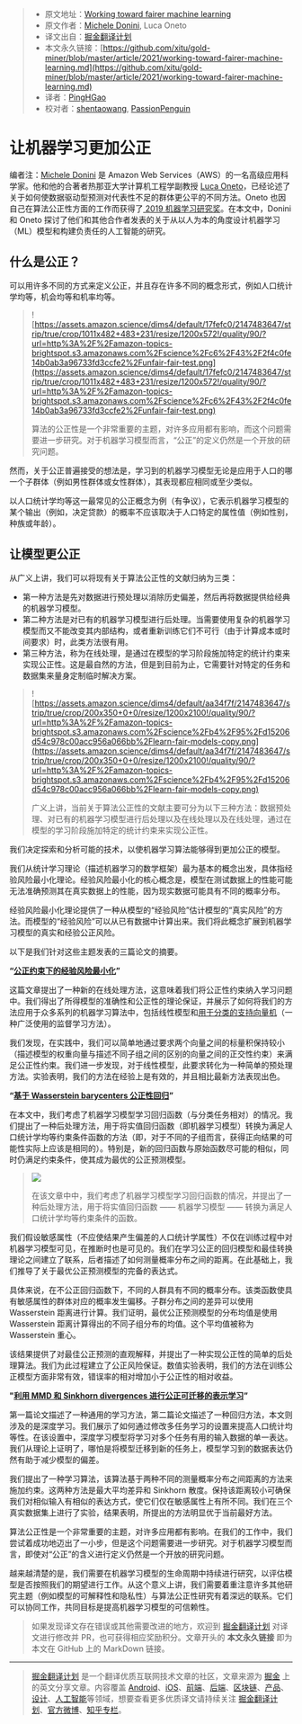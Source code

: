 > * 原文地址：[Working toward fairer machine learning](https://www.amazon.science/research-awards/success-stories/algorithmic-bias-and-fairness-in-machine-learning)
> * 原文作者：[Michele Donini](https://www.amazon.science/author/michele-donini), Luca Oneto
> * 译文出自：[掘金翻译计划](https://github.com/xitu/gold-miner)
> * 本文永久链接：[https://github.com/xitu/gold-miner/blob/master/article/2021/working-toward-fairer-machine-learning.md](https://github.com/xitu/gold-miner/blob/master/article/2021/working-toward-fairer-machine-learning.md)
> * 译者：[PingHGao](https://github.com/PingHGao)
> * 校对者：[shentaowang](https://github.com/shentaowang), [PassionPenguin](https://github.com/PassionPenguin)

# 让机器学习更加公正

编者注：[Michele Donini](https://www.linkedin.com/in/michele-donini-2484734a/) 是 Amazon Web Services（AWS）的一名高级应用科学家。他和他的合著者热那亚大学计算机工程学副教授 [Luca Oneto](https://www.lucaoneto.com/)，已经论述了关于如何使数据驱动型预测对代表性不足的群体更公平的不同方法。Oneto 也因自己在算法公正性方面的工作而获得了[ 2019 机器学习研究奖](https://www.amazon.science/research-awards/recipients/luca-oneto)。在本文中，Donini 和 Oneto 探讨了他们和其他合作者发表的关于从以人为本的角度设计机器学习（ML）模型和构建负责任的人工智能的研究。

## 什么是公正？

可以用许多不同的方式来定义公正，并且存在许多不同的概念形式，例如人口统计学均等，机会均等和机率均等。

>![https://assets.amazon.science/dims4/default/17fefc0/2147483647/strip/true/crop/1011x482+483+231/resize/1200x572!/quality/90/?url=http%3A%2F%2Famazon-topics-brightspot.s3.amazonaws.com%2Fscience%2Fc6%2F43%2F2f4c0fe14b0ab3a96733fd3ccfe2%2Funfair-fair-test.png](https://assets.amazon.science/dims4/default/17fefc0/2147483647/strip/true/crop/1011x482+483+231/resize/1200x572!/quality/90/?url=http%3A%2F%2Famazon-topics-brightspot.s3.amazonaws.com%2Fscience%2Fc6%2F43%2F2f4c0fe14b0ab3a96733fd3ccfe2%2Funfair-fair-test.png)
>
> 算法的公正性是一个非常重要的主题，对许多应用都有影响，而这个问题需要进一步研究。对于机器学习模型而言，“公正”的定义仍然是一个开放的研究问题。

然而，关于公正普遍接受的想法是，学习到的机器学习模型无论是应用于人口的哪一个子群体（例如男性群体或女性群体），其表现都应相同或至少类似。

以人口统计学均等这一最常见的公正概念为例（有争议），它表示机器学习模型的某个输出（例如，决定贷款）的概率不应该取决于人口特定的属性值（例如性别，种族或年龄）。

## 让模型更公正

从广义上讲，我们可以将现有关于算法公正性的文献归纳为三类：

- 第一种方法是先对数据进行预处理以消除历史偏差，然后再将数据提供给经典的机器学习模型。
- 第二种方法是对已有的机器学习模型进行后处理。当需要使用复杂的机器学习模型而又不能改变其内部结构，或者重新训练它们不可行（由于计算成本或时间要求）时，此类方法很有用。
- 第三种方法，称为在线处理，是通过在模型的学习阶段施加特定的统计约束来实现公正性。这是最自然的方法，但是到目前为止，它需要针对特定的任务和数据集来量身定制临时解决方案。

>![https://assets.amazon.science/dims4/default/aa34f7f/2147483647/strip/true/crop/200x350+0+0/resize/1200x2100!/quality/90/?url=http%3A%2F%2Famazon-topics-brightspot.s3.amazonaws.com%2Fscience%2Fb4%2F95%2Fd15206d54c978c00acc956a066bb%2Flearn-fair-models-copy.png](https://assets.amazon.science/dims4/default/aa34f7f/2147483647/strip/true/crop/200x350+0+0/resize/1200x2100!/quality/90/?url=http%3A%2F%2Famazon-topics-brightspot.s3.amazonaws.com%2Fscience%2Fb4%2F95%2Fd15206d54c978c00acc956a066bb%2Flearn-fair-models-copy.png)
>
> 广义上讲，当前关于算法公正性的文献主要可分为以下三种方法：数据预处理、对已有的机器学习模型进行后处理以及在线处理以及在线处理，通过在模型的学习阶段施加特定的统计约束来实现公正性。

我们决定探索和分析可能的技术，以使机器学习算法能够得到更加公正的模型。

我们从统计学习理论（描述机器学习的数学框架）最为基本的概念出发，具体指经验风险最小化理论。经验风险最小化的核心概念是，模型在测试数据上的性能可能无法准确预测其在真实数据上的性能，因为现实数据可能具有不同的概率分布。

经验风险最小化理论提供了一种从模型的“经验风险”估计模型的“真实风险”的方法。而模型的“经验风险”可以从已有数据中计算出来。我们将此概念扩展到机器学习模型的真实和经验公正风险。

以下是我们针对这些主题发表的三篇论文的摘要。

**“[公正约束下的经验风险最小化](https://arxiv.org/pdf/1802.08626.pdf)”**

这篇文章提出了一种新的在线处理方法，这意味着我们将公正性约束纳入学习问题中。我们得出了所得模型的准确性和公正性的理论保证，并展示了如何将我们的方法应用于众多系列的机器学习算法中，包括线性模型和[用于分类的支持向量机](https://scikit-learn.org/stable/modules/svm.html#svm-classification)（一种广泛使用的监督学习方法）。

我们发现，在实践中，我们可以简单地通过要求两个向量之间的标量积保持较小（描述模型的权重向量与描述不同子组之间的区别的向量之间的正交性约束）来满足公正性约束。我们进一步发现，对于线性模型，此要求转化为一种简单的预处理方法。实验表明，我们的方法在经验上是有效的，并且相比最新方法表现出色。

**“[基于 Wasserstein barycenters 公正性回归](https://arxiv.org/pdf/2006.07286.pdf)”**

在本文中，我们考虑了机器学习模型学习回归函数（与分类任务相对）的情况。我们提出了一种后处理方法，用于将实值回归函数（即机器学习模型）转换为满足人口统计学均等约束条件函数的方法（即，对于不同的子组而言，获得正向结果的可能性实际上应该是相同的）。特别是，新的回归函数与原始函数尽可能的相似，同时仍满足约束条件，使其成为最优的公正预测模型。

>![](https://assets.amazon.science/dims4/default/193689d/2147483647/strip/true/crop/250x310+0+0/resize/1200x1488!/quality/90/?url=http%3A%2F%2Famazon-topics-brightspot.s3.amazonaws.com%2Fscience%2F30%2F64%2F814dbdbf42e8b57c5454be7be982%2Ffair-representation-copy.png)
>
> 在该文章中中，我们考虑了机器学习模型学习回归函数的情况，并提出了一种后处理方法，用于将实值回归函数 —— 机器学习模型 —— 转换为满足人口统计学均等约束条件的函数。

我们假设敏感属性（不应使结果产生偏差的人口统计学属性）不仅在训练过程中对机器学习模型可见，在推断时也是可见的。我们在学习公正的回归模型和最佳转换理论之间建立了联系，后者描述了如何测量概率分布之间的距离。在此基础上，我们推导了关于最优公正预测模型的完备的表达式。

具体来说，在不公正回归函数下，不同的人群具有不同的概率分布。该类函数使具有敏感属性的群体对应的概率发生偏移。子群分布之间的差异可以使用 Wasserstein 距离进行计算。我们证明，最优公正预测模型的分布均值是使用 Wasserstein 距离计算得出的不同子组分布的均值。这个平均值被称为 Wasserstein 重心。

该结果提供了对最佳公正预测的直观解释，并提出了一种实现公正性的简单的后处理算法。我们为此过程建立了公正风险保证。数值实验表明，我们的方法在训练公正模型方面非常有效，错误率的相对增加小于公正性的相对收益。

**"[利用 MMD 和 Sinkhorn divergences 进行公正可迁移的表示学习](https://www.amazon.science/publications/exploiting-mmd-and-sinkhorn-divergences-for-fair-and-transferable-representation-learning)”**

第一篇论文描述了一种通用的学习方法，第二篇论文描述了一种回归方法，本文则涉及的是深度学习。我们展示了如何通过修改多任务学习的设置来提高人口统计均等性。在该设置中，深度学习模型将学习对多个任务有用的输入数据的单一表达。我们从理论上证明了，哪怕是将模型迁移到新的任务上，模型学习到的数据表达仍然有助于减少模型的偏差。

我们提出了一种学习算法，该算法基于两种不同的测量概率分布之间距离的方法来施加约束。这两种方法是最大平均差异和 Sinkhorn 散度。保持该距离较小可确保我们对相似输入有相似的表达方式，使它们仅在敏感属性上有所不同。我们在三个真实数据集上进行了实验，结果表明，所提出的方法明显优于当前最好方法。

算法公正性是一个非常重要的主题，对许多应用都有影响。在我们的工作中，我们尝试着成功地迈出了一小步，但是这个问题需要进一步研究。对于机器学习模型而言，即使对“公正”的含义进行定义仍然是一个开放的研究问题。

越来越清楚的是，我们需要在机器学习模型的生命周期中持续进行研究，以评估模型是否按照我们的期望进行工作。从这个意义上讲，我们需要着重注意许多其他研究主题（例如模型的可解释性和隐私性）与算法公正性研究有着深远的联系。它们可以协同工作，共同目标是提高机器学习模型的可信赖性。

> 如果发现译文存在错误或其他需要改进的地方，欢迎到 [掘金翻译计划](https://github.com/xitu/gold-miner) 对译文进行修改并 PR，也可获得相应奖励积分。文章开头的 **本文永久链接** 即为本文在 GitHub 上的 MarkDown 链接。

---


> [掘金翻译计划](https://github.com/xitu/gold-miner) 是一个翻译优质互联网技术文章的社区，文章来源为 [掘金](https://juejin.im) 上的英文分享文章。内容覆盖 [Android](https://github.com/xitu/gold-miner#android)、[iOS](https://github.com/xitu/gold-miner#ios)、[前端](https://github.com/xitu/gold-miner#前端)、[后端](https://github.com/xitu/gold-miner#后端)、[区块链](https://github.com/xitu/gold-miner#区块链)、[产品](https://github.com/xitu/gold-miner#产品)、[设计](https://github.com/xitu/gold-miner#设计)、[人工智能](https://github.com/xitu/gold-miner#人工智能)等领域，想要查看更多优质译文请持续关注 [掘金翻译计划](https://github.com/xitu/gold-miner)、[官方微博](http://weibo.com/juejinfanyi)、[知乎专栏](https://zhuanlan.zhihu.com/juejinfanyi)。
